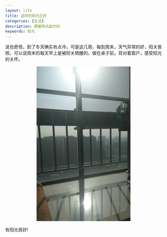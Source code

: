 ```yaml
---
layout: life
title: 这样的阳光正好
categories: [生活]
description: 晒着阳光敲代码
keywords: 阳光
---
```


说也奇怪，到了冬天确实有点冷，可是这几周，每到周末，天气异常的好，阳关普照，可以说周末的每天早上是被阳关晒醒的，做在桌子前，背对着窗户，感受阳光的关怀。

<center>
<img src="/res/img/life/2017res/12/life_sunshine.jpg" width="60%" height="60%" />
</center>

有阳光真好!

